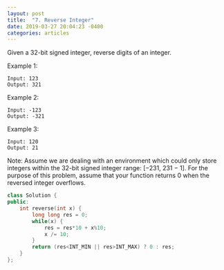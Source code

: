 ```yaml
---
layout: post
title:  "7. Reverse Integer"
date: 2019-03-27 20:04:23 -0400
categories: articles
---
```


Given a 32-bit signed integer, reverse digits of an integer.

Example 1:
```
Input: 123
Output: 321
```
Example 2:
```
Input: -123
Output: -321
```
Example 3:
```
Input: 120
Output: 21
```
Note:
Assume we are dealing with an environment which could only store integers within the 32-bit signed integer range: [−231,  231 − 1]. For the purpose of this problem, assume that your function returns 0 when the reversed integer overflows.




```c++
class Solution {
public:
    int reverse(int x) {
        long long res = 0;
        while(x) {
            res = res*10 + x%10;
            x /= 10;
        }
        return (res<INT_MIN || res>INT_MAX) ? 0 : res;
    }
};
```